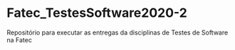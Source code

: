 # Fatec_TestesSoftware2020-2
Repositório para executar as entregas da disciplinas de Testes de Software na Fatec
